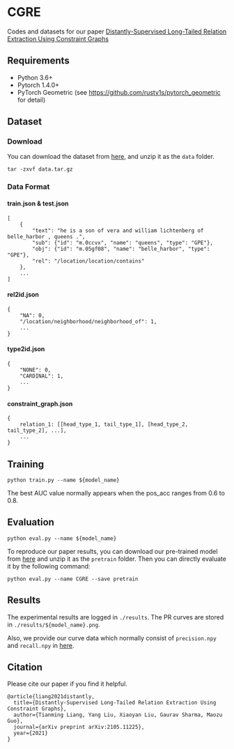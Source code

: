 # CGRE

Codes and datasets for our paper [Distantly-Supervised Long-Tailed Relation Extraction Using Constraint Graphs](https://arxiv.org/abs/2105.11225)

## Requirements

* Python 3.6+
* Pytorch 1.4.0+
* PyTorch Geometric (see https://github.com/rusty1s/pytorch_geometric for detail)

## Dataset

### Download

You can download the dataset from [here](https://drive.google.com/file/d/1TWiPmCbV6RcV-jhwbis7ljMnrnysqVF6/view?usp=sharing),
and unzip it as the `data` folder.

    tar -zxvf data.tar.gz

### Data Format

#### train.json & test.json

    [
        {
            "text": "he is a son of vera and william lichtenberg of belle_harbor , queens .",
            "sub": {"id": "m.0ccvx", "name": "queens", "type": "GPE"},
            "obj": {"id": "m.05gf08", "name": "belle_harbor", "type": "GPE"},
            "rel": "/location/location/contains"
        },
        ...
    ]

#### rel2id.json

    {
        "NA": 0,
        "/location/neighborhood/neighborhood_of": 1,
        ...
    }

#### type2id.json

    {
        "NONE": 0,
        "CARDINAL": 1,
        ...
    }

#### constraint_graph.json

    {
        relation_1: [[head_type_1, tail_type_1], [head_type_2, tail_type_2], ...],
        ...
    }


## Training

    python train.py --name ${model_name}

The best AUC value normally appears when the pos_acc ranges from 0.6 to 0.8.

## Evaluation
    python eval.py --name ${model_name}

To reproduce our paper results, you can download our pre-trained model from [here](https://drive.google.com/file/d/1h-p8EBvvYbRpgwe7zTCH7oGfJQaSpneD/view?usp=sharing) and unzip it as the `pretrain` folder. Then you can directly evaluate it by the following command:

    python eval.py --name CGRE --save pretrain

## Results
The experimental results are logged in `./results`. The PR curves are stored in `./results/${model_name}.png`. 

Also, we provide our curve data which normally consist of `precision.npy` and `recall.npy` in [here](https://drive.google.com/file/d/10UEMAYuimbzsIj8ocwC2ImqwkH-aEuR-/view?usp=sharing).

## Citation
Please cite our paper if you find it helpful.

    @article{liang2021distantly,
      title={Distantly-Supervised Long-Tailed Relation Extraction Using Constraint Graphs},
      author={Tianming Liang, Yang Liu, Xiaoyan Liu, Gaurav Sharma, Maozu Guo},
      journal={arXiv preprint arXiv:2105.11225},
      year={2021}
    }
